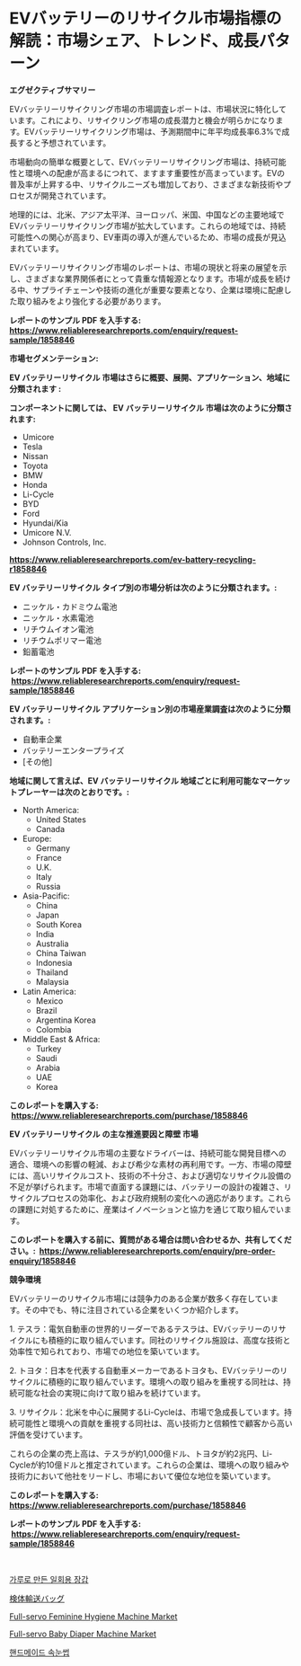 <p><h1>EVバッテリーのリサイクル市場指標の解読：市場シェア、トレンド、成長パターン</h1></p><p><strong>エグゼクティブサマリー</strong></p>
<p><p>EVバッテリーリサイクリング市場の市場調査レポートは、市場状況に特化しています。これにより、リサイクリング市場の成長潜力と機会が明らかになります。EVバッテリーリサイクリング市場は、予測期間中に年平均成長率6.3%で成長すると予想されています。</p><p>市場動向の簡単な概要として、EVバッテリーリサイクリング市場は、持続可能性と環境への配慮が高まるにつれて、ますます重要性が高まっています。EVの普及率が上昇する中、リサイクルニーズも増加しており、さまざまな新技術やプロセスが開発されています。</p><p>地理的には、北米、アジア太平洋、ヨーロッパ、米国、中国などの主要地域でEVバッテリーリサイクリング市場が拡大しています。これらの地域では、持続可能性への関心が高まり、EV車両の導入が進んでいるため、市場の成長が見込まれています。</p><p>EVバッテリーリサイクリング市場のレポートは、市場の現状と将来の展望を示し、さまざまな業界関係者にとって貴重な情報源となります。市場が成長を続ける中、サプライチェーンや技術の進化が重要な要素となり、企業は環境に配慮した取り組みをより強化する必要があります。</p></p>
<p><strong>レポートのサンプル PDF を入手する: <a href="https://www.reliableresearchreports.com/enquiry/request-sample/1858846">https://www.reliableresearchreports.com/enquiry/request-sample/1858846</a></strong></p>
<p><strong>市場セグメンテーション:</strong></p>
<p><strong> EV バッテリーリサイクル 市場はさらに概要、展開、アプリケーション、地域に分類されます :</strong></p>
<p><strong>コンポーネントに関しては、 EV バッテリーリサイクル 市場は次のように分類されます: &nbsp;</strong></p>
<p><ul><li>Umicore</li><li>Tesla</li><li>Nissan</li><li>Toyota</li><li>BMW</li><li>Honda</li><li>Li-Cycle</li><li>BYD</li><li>Ford</li><li>Hyundai/Kia</li><li>Umicore N.V.</li><li>Johnson Controls, Inc.</li></ul></p>
<p><strong><a href="https://www.reliableresearchreports.com/ev-battery-recycling-r1858846">https://www.reliableresearchreports.com/ev-battery-recycling-r1858846</a></strong></p>
<p><strong> EV バッテリーリサイクル タイプ別の市場分析は次のように分類されます。:</strong></p>
<p><ul><li>ニッケル・カドミウム電池</li><li>ニッケル・水素電池</li><li>リチウムイオン電池</li><li>リチウムポリマー電池</li><li>鉛蓄電池</li></ul></p>
<p><strong>レポートのサンプル PDF を入手する: &nbsp;<a href="https://www.reliableresearchreports.com/enquiry/request-sample/1858846">https://www.reliableresearchreports.com/enquiry/request-sample/1858846</a></strong></p>
<p><strong> EV バッテリーリサイクル アプリケーション別の市場産業調査は次のように分類されます。:</strong></p>
<p><ul><li>自動車企業</li><li>バッテリーエンタープライズ</li><li>[その他]</li></ul></p>
<p><strong>地域に関して言えば、EV バッテリーリサイクル 地域ごとに利用可能なマーケットプレーヤーは次のとおりです。:</strong></p>
<p><ul>
    <li>
        North America:
        <ul>
            <li>United States</li>
            <li>Canada</li>
        </ul>
    </li>
    <li>
        Europe:
        <ul>
            <li>Germany</li>
            <li>France</li>
            <li>U.K.</li>
            <li>Italy</li>
            <li>Russia</li>
        </ul>
    </li>
    <li>
        Asia-Pacific:
        <ul>
            <li>China</li>
            <li>Japan</li>
            <li>South Korea</li>
            <li>India</li>
            <li>Australia</li>
            <li>China Taiwan</li>
            <li>Indonesia</li>
            <li>Thailand</li>
            <li>Malaysia</li>
        </ul>
    </li>
    <li>
        Latin America:
        <ul>
            <li>Mexico</li>
            <li>Brazil</li>
            <li>Argentina Korea</li>
            <li>Colombia</li>
        </ul>
    </li>
    <li>
        Middle East & Africa:
        <ul>
            <li>Turkey</li>
            <li>Saudi</li>
            <li>Arabia</li>
            <li>UAE</li>
            <li>Korea</li>
        </ul>
    </li>
    </ul></p>
<p><strong>このレポートを購入する: &nbsp;<a href="https://www.reliableresearchreports.com/purchase/1858846">https://www.reliableresearchreports.com/purchase/1858846</a></strong></p>
<p><strong>EV バッテリーリサイクル の主な推進要因と障壁 市場</strong></p>
<p><p>EVバッテリーリサイクル市場の主要なドライバーは、持続可能な開発目標への適合、環境への影響の軽減、および希少な素材の再利用です。一方、市場の障壁には、高いリサイクルコスト、技術の不十分さ、および適切なリサイクル設備の不足が挙げられます。市場で直面する課題には、バッテリーの設計の複雑さ、リサイクルプロセスの効率化、および政府規制の変化への適応があります。これらの課題に対処するために、産業はイノベーションと協力を通じて取り組んでいます。</p></p>
<p><strong>このレポートを購入する前に、質問がある場合は問い合わせるか、共有してください。:&nbsp; <a href="https://www.reliableresearchreports.com/enquiry/pre-order-enquiry/1858846">https://www.reliableresearchreports.com/enquiry/pre-order-enquiry/1858846</a></strong></p>
<p><strong>競争環境</strong></p>
<p><p>EVバッテリーのリサイクル市場には競争力のある企業が数多く存在しています。その中でも、特に注目されている企業をいくつか紹介します。</p><p>1. テスラ：電気自動車の世界的リーダーであるテスラは、EVバッテリーのリサイクルにも積極的に取り組んでいます。同社のリサイクル施設は、高度な技術と効率性で知られており、市場での地位を築いています。</p><p>2. トヨタ：日本を代表する自動車メーカーであるトヨタも、EVバッテリーのリサイクルに積極的に取り組んでいます。環境への取り組みを重視する同社は、持続可能な社会の実現に向けて取り組みを続けています。</p><p>3. リサイクル：北米を中心に展開するLi-Cycleは、市場で急成長しています。持続可能性と環境への貢献を重視する同社は、高い技術力と信頼性で顧客から高い評価を受けています。</p><p>これらの企業の売上高は、テスラが約1,000億ドル、トヨタが約2兆円、Li-Cycleが約10億ドルと推定されています。これらの企業は、環境への取り組みや技術力において他社をリードし、市場において優位な地位を築いています。</p></p>
<p><strong>このレポートを購入する: &nbsp; <a href="https://www.reliableresearchreports.com/purchase/1858846">https://www.reliableresearchreports.com/purchase/1858846</a></strong></p>
<p><strong>レポートのサンプル PDF を入手する: &nbsp;<a href="https://www.reliableresearchreports.com/enquiry/request-sample/1858846">https://www.reliableresearchreports.com/enquiry/request-sample/1858846</a></strong><strong></strong></p>
<p>&nbsp;</p>
<p><p><a href="https://medium.com/@felipegrrady654556/%EB%B6%84%EC%84%9D-%EB%B6%84%EB%A7%90-%EC%86%8C%ED%98%95-%EC%9D%BC%ED%9A%8C%EC%9A%A9-%EC%9E%A5%EA%B0%91-%EC%8B%9C%EC%9E%A5-%EA%B8%80%EB%A1%9C%EB%B2%8C-%EC%82%B0%EC%97%85-%EC%A0%84%EB%A7%9D%EA%B3%BC-%EC%98%88%EC%B8%A1-2024%EB%85%84%EB%B6%80%ED%84%B0-2031%EB%85%84-440cf09f7acf">가루로 만든 일회용 장갑</a></p><p><a href="https://medium.com/@abdielkilback/2024%E5%B9%B4%E3%81%8B%E3%82%892031%E5%B9%B4%E3%81%BE%E3%81%A7%E3%81%AE%E6%9C%9F%E9%96%93%E3%81%AB%E4%BA%88%E6%B8%AC%E3%81%95%E3%82%8C%E3%82%8B%E6%A8%99%E6%9C%AC%E8%BC%B8%E9%80%81%E3%83%90%E3%83%83%E3%82%B0%E5%B8%82%E5%A0%B4%E5%88%86%E6%9E%90%E3%81%A8%E3%82%B5%E3%82%A4%E3%82%BA%E4%BA%88%E6%B8%AC-69dca3aee318">検体輸送バッグ</a></p><p><a href="https://github.com/suaretopek9/Market-Research-Report-List-2/blob/main/full-servo-feminine-hygiene-machine-market.md">Full-servo Feminine Hygiene Machine Market</a></p><p><a href="https://github.com/mharielmesa/Market-Research-Report-List-3/blob/main/full-servo-baby-diaper-machine-market.md">Full-servo Baby Diaper Machine Market</a></p><p><a href="https://medium.com/@jerrodhilll68/%EC%88%98%EC%A0%9C-%EC%86%8D%EB%88%88%EC%8D%B9-%EC%8B%9C%EC%9E%A5-%EB%B6%84%EC%84%9D-%EA%B8%80%EB%A1%9C%EB%B2%8C-%EC%82%B0%EC%97%85-%EA%B4%80%EC%A0%90-%EB%B0%8F-%EC%98%88%EC%B8%A1-2024%EB%85%84%EB%B6%80%ED%84%B0-2031%EB%85%84%EA%B9%8C%EC%A7%80-6167d2131a70">핸드메이드 속눈썹</a></p></p>